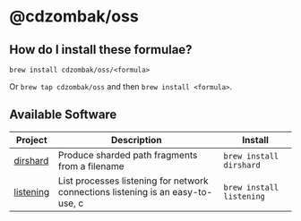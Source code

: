 # @cdzombak/oss

## How do I install these formulae?

`brew install cdzombak/oss/<formula>`

Or `brew tap cdzombak/oss` and then `brew install <formula>`.

## Available Software

<!-- project_table_start -->
| Project                                            | Description                                                                     | Install                  |
| -------------------------------------------------- | ------------------------------------------------------------------------------- | ------------------------ |
| [dirshard](https://github.com/cdzombak/dirshard)   | Produce sharded path fragments from a filename                                  | `brew install dirshard`  |
| [listening](https://github.com/cdzombak/listening) | List processes listening for network connections listening is an easy-to-use, c | `brew install listening` |
<!-- project_table_end -->
